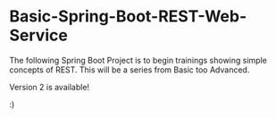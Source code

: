 # Basic-Spring-Boot-REST-Web-Service
The following Spring Boot Project is to begin trainings showing simple concepts of REST. This will be a series from Basic too Advanced.

Version 2 is available! 

:)
